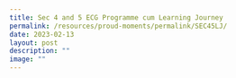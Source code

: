 ```yaml
---
title: Sec 4 and 5 ECG Programme cum Learning Journey
permalink: /resources/proud-moments/permalink/SEC45LJ/
date: 2023-02-13
layout: post
description: ""
image: ""
---
```

